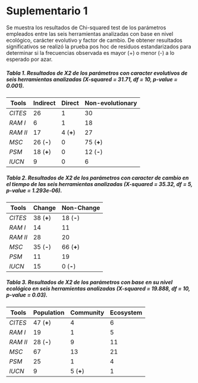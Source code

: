 # Suplementario 1 #

Se muestra los resultados de Chi-squared test de los parámetros empleados entre las seis herramientas analizadas con base en nivel ecológico, carácter evolutivo y factor de cambio. De obtener resultados significativos se realizó la prueba pos hoc de residuos estandarizados para determinar si la frecuencias observada es mayor (+) o menor (-) a lo esperado por azar. 

##### Tabla 1. Resultados de *X*2 de los parámetros con caracter evolutivos de seis herramientas analizadas (*X-squared* = 31.71, df = 10, *p-value* = 0.001).

| Tools |Indirect |Direct| Non-evolutionary|
| ------ | ----------- |--------|-----------|
| *CITES* | 26 | 1 	| 30
| *RAM I* | 6 | 1 | 18 
| *RAM II*  | 17 | 4 (**+**) | 27
| *MSC*    | 26 (**-**) | 0 | 75 (**+**)
| *PSM*    | 18 (**+**) | 0 | 12 (**-**)
| *IUCN*   | 9 | 0 | 6


##### Tabla 2. Resultados de *X*2 de los parámetros con caracter de cambio en el tiempo de las seis herramientas analizadas (*X-squared* = 35.32, df = 5, *p-value* = 1.293e-06).

| Tools |Change |Non-Change| 
| ----------- |--------|-----------|
| *CITES* | 38 (**+**) | 18 (**-**)	
| *RAM I* | 14 | 11 | 
| *RAM II*  | 28 | 20 |
| *MSC*    | 35 (**-**) | 66 (**+**) | 
| *PSM*  | 11 | 19 |
| *IUCN*   | 15 | 0 (**-**)|

##### Tabla 3. Resultados de *X*2 de los parámetros con base en su nivel ecológico en seis herramientas analizadas (*X-squared* = 19.888, df = 10, *p-value* = 0.03).

| Tools |Population |Community| Ecosystem|
| ------ | ----------- |--------|-----------|
| *CITES* | 47 (**+**) | 4 	| 6
| *RAM I* | 19 | 1 | 5 
| *RAM II*  | 28 (**-**) |9 | 11
| *MSC*    | 67 | 13 | 21
| *PSM*   | 25 | 1 | 4
| *IUCN*   | 9  | 5 (**+**)  | 1
